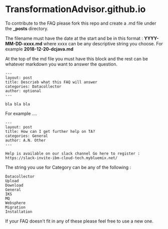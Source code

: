 # TransformationAdvisor.github.io

To contribute to the FAQ please fork this repo and create a .md file under the **_posts** directory. 

The filename must have the date at the start and be in this format : **YYYY-MM-DD-xxxx.md** where xxxx can be any descriptive string you choose. For example **2018-12-20-dcjava.md**

At the top of the md file you must have this block and the rest can be whatever markdown you want to answer the question.

````
---
layout: post
title: Descrieb what this FAQ will answer
categories: Datacollector
author: optional
---
 
bla bla bla
````

For example ....

````
---
layout: post
title: How can I get further help on TA?
categories: General
author: A.N. Other
---

Help is available on our slack channel Go here to register : 
https://slack-invite-ibm-cloud-tech.mybluemix.net/
````

The string you use for Category can be any of the following :

````
Datacollector
Upload
Download
General
IKS
MQ
Websphere
Migration
Installation
````

If your FAQ doesn't fit in any of these please feel free to use a new one.
